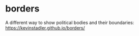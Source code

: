 # borders

A different way to show political bodies and their boundaries: https://kevinstadler.github.io/borders/
